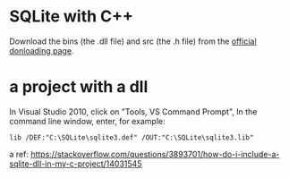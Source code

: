 # SQLite with C++
Download the bins (the .dll file) and src (the .h file) from the [official donloading page](https://www.sqlite.org/download.html).

# a project with a dll
In Visual Studio 2010, click on "Tools, VS Command Prompt", In the command line window, enter, for example:
```
lib /DEF:"C:\SQLite\sqlite3.def" /OUT:"C:\SQLite\sqlite3.lib"
```


a ref:
https://stackoverflow.com/questions/3893701/how-do-i-include-a-sqlite-dll-in-my-c-project/14031545